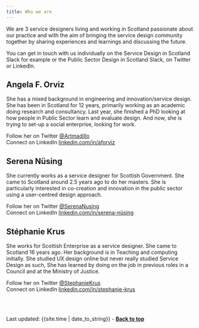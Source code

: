```yaml
---
title: Who we are
---
```



We are 3 service designers living and working in Scotland passionate about our practice and with the aim of bringing the service design community together by sharing experiences and learnings and discussing the future.

You can get in touch with us individually on the Service Design in Scotland Slack for example or the Public Sector Design in Scotland Slack, on Twitter or LinkedIn.


## Angela F. Orviz

She has a mixed background in engineering and innovation/service design. She has been in Scotland for 12 years, primarily working as an academic doing research and consultancy. Last year, she finished a PhD looking at how people in Public Sector learn and evaluate design. And now, she is trying to set-up a social enterprise, looking for work.

<p>Follow her on Twitter <a href="https://twitter.com/Artmadillo" target="_blank">@Artmadillo</a><br>
Connect on LinkedIn <a href="https://www.linkedin.com/in/aforviz/" target="_blank">linkedin.com/in/aforviz</a></p>

## Serena Nüsing

She currently works as a service designer for Scottish Government. She came to Scotland around 2.5 years ago to do her masters. She is particularly interested in co-creation and innovation in the public sector using a user-centred design approach.

<p>Follow her on Twitter <a href="https://twitter.com/SerenaNusing" target="_blank">@SerenaNusing</a><br>
Connect on LinkedIn <a href="https://www.linkedin.com/in/serena-n%C3%BCsing-543295173/" target="_blank">linkedin.com/in/serena-nüsing</a></p>

## Stéphanie Krus

She works for Scottish Enterprise as a service designer. She came to Scotland 16 years ago. Her background is in Teaching and computing initially. She studied UX design online but never really studied Service Design as such, She has learned by doing on the job in previous roles in a Council and at the Ministry of Justice.

<p>Follow her on Twitter <a href="https://twitter.com/StephanieKrus" target="_blank">@StephanieKrus</a><br>
Connect on LinkedIn <a href="https://www.linkedin.com/in/stephanie-krus/" target="_blank">linkedin.com/in/stephanie-krus</a></p>

<br><br>
<div>Last updated: {{site.time | date_to_string}} - <a href="#"><strong>Back to top</strong></a></div>
